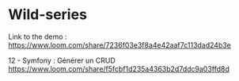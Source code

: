 # Wild-series

Link to the demo : 
https://www.loom.com/share/7236f03e3f8a4e42aaf7c113dad24b3e

12 - Symfony : Générer un CRUD 
https://www.loom.com/share/f5fcbf1d235a4363b2d7ddc9a03ffd8d
